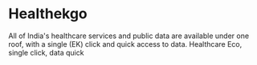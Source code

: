 # Healthekgo
All of India's healthcare services and public data are available under one roof, with a single (EK) click and quick access to data. Healthcare Eco, single click, data quick 
